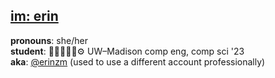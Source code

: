 ## [**im**: erin](https://imer.in)<br>
**pronouns**: she/her<br>
**student**: 🏳️‍⚧️🏳️‍🌈🧪⚙ UW–Madison comp eng, comp sci '23<br>
**aka**: [@erinzm](https://github.com/erinzm) (used to use a different account professionally)<br>
